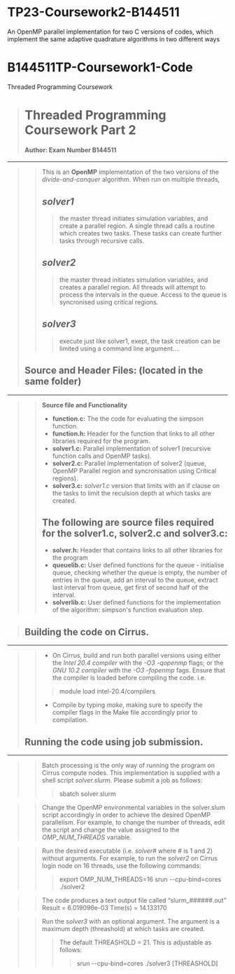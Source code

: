 # TP23-Coursework2-B144511

An OpenMP parallel implementation for two C versions of codes, which implement the same adaptive quadrature algorithms in two different ways

# B144511TP-Coursework1-Code

Threaded Programming Coursework

> # Threaded Programming Coursework Part 2
> #### **Author: Exam Number B144511**
--------------------------------------------------------------------------
>> This is an **OpenMP** implementation of the two versions of the *divide-and-conquer* algorithm. 
When run on multiple threads, 
>> ## *solver1* 
>>> the master thread initiates simulation variables, and create a parallel region. A single thread calls a routine which creates two tasks.  These tasks can create further tasks through recursive calls.
>> ## *solver2*
>>> the master thread initiates simulation variables, and creates a parallel region.  All threads will attempt to process the intervals in the queue.  Access to the queue is syncronised using critical regions.
>> ## *solver3*
>>> execute just like solver1, exept, the task creation can be limited using a command line argument....
> ## Source and Header Files: (located in the same folder)
--------------------------------------------------------------------------
>> **Source file and Functionality**
>> - **function.c:** The the code for evaluating the simpson function.  
>> - **function.h:** Header for the function that links to all other libraries required for the program.
>> - **solver1.c:**  Parallel implementation of solver1 (recursive function calls and OpenMP tasks). 
>> - **solver2.c:**  Parallel implementation of solver2 (queue, OpenMP Parallel region and syncronisation using Critical regions).  
>> - **solver3.c:**  *solver1.c* version that limits with an if clause on the tasks to limit the reculsion depth at which tasks are created.  
>> ## The following are source files required for the solver1.c, solver2.c and solver3.c:
>> - **solver.h:**   Header that contains links to all other libraries for the program
>> - **queuelib.c:** User defined functions for the queue - initialise queue, checking whether the queue is empty, the number of entries in the queue, add an interval to the queue, extract last interval from queue, get first of second half of the interval.
>> - **solverlib.c:**  User defined functions for the implementation of the algorithm: simpson's function evaluation step.

> ## Building the code on Cirrus. 
--------------------------------------------------------------------------
>> - On Cirrus, build and run both parallel versions using either the *Intel 20.4 compiler* with the *-O3 -qopenmp* flags; or the *GNU 10.2 compiler* with the *-O3 -fopenmp* fags. Ensure that the compiler is loaded before compiling the code. i.e.
>>> module load intel-20.4/compilers
>> - Compile by typing *make*, making sure to specify the compiler flags in the Make file accordingly prior to compilation.
> ## Running the code using job submission.
--------------------------------------------------------------------------
>> Batch processing is the only way of running the program on Cirrus compute nodes. This implementation is supplied with a shell script *solver.slurm*. Please submit a job as follows:
>>> sbatch solver.slurm

>> Change the OpenMP environmental variables in the solver.slum script accordingly in order to achieve the desired OpenMP parallelism.  For example, to change the number of threads, edit the script and change the value assigned to the *OMP_NUM_THREADS* variable.  

>>Run the desired executable (i.e. *solver#* where # is 1 and 2) without arguments. For example, to run the *solver2* on Cirrus login node on 16 threads, use the following commands:
>>> export OMP_NUM_THREADS=16
>>> srun --cpu-bind=cores ./solver2

>> The code produces a text output file called “slurm_######.out”
Result = 6.019096e-03
Time(s) = 14.133170

>>Run the *solver3* with an optional argument. The argument is a maximum depth (threashold) at which tasks are created. 
>>> The default THREASHOLD = 21.  This is adjustable as follows:
>>>> srun --cpu-bind=cores ./solver3 [THREASHOLD]
